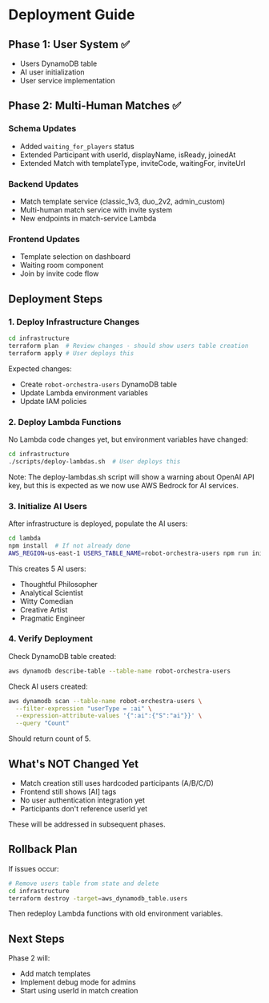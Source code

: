 # Deployment Guide

## Phase 1: User System ✅
- Users DynamoDB table
- AI user initialization
- User service implementation

## Phase 2: Multi-Human Matches ✅

### Schema Updates
- Added `waiting_for_players` status
- Extended Participant with userId, displayName, isReady, joinedAt
- Extended Match with templateType, inviteCode, waitingFor, inviteUrl

### Backend Updates
- Match template service (classic_1v3, duo_2v2, admin_custom)
- Multi-human match service with invite system
- New endpoints in match-service Lambda

### Frontend Updates
- Template selection on dashboard
- Waiting room component
- Join by invite code flow

## Deployment Steps

### 1. Deploy Infrastructure Changes
```bash
cd infrastructure
terraform plan  # Review changes - should show users table creation
terraform apply # User deploys this
```

Expected changes:
- Create `robot-orchestra-users` DynamoDB table
- Update Lambda environment variables
- Update IAM policies

### 2. Deploy Lambda Functions
No Lambda code changes yet, but environment variables have changed:
```bash
cd infrastructure
./scripts/deploy-lambdas.sh  # User deploys this
```

Note: The deploy-lambdas.sh script will show a warning about OpenAI API key,
but this is expected as we now use AWS Bedrock for AI services.

### 3. Initialize AI Users
After infrastructure is deployed, populate the AI users:
```bash
cd lambda
npm install  # If not already done
AWS_REGION=us-east-1 USERS_TABLE_NAME=robot-orchestra-users npm run init-ai-users
```

This creates 5 AI users:
- Thoughtful Philosopher
- Analytical Scientist  
- Witty Comedian
- Creative Artist
- Pragmatic Engineer

### 4. Verify Deployment

Check DynamoDB table created:
```bash
aws dynamodb describe-table --table-name robot-orchestra-users
```

Check AI users created:
```bash
aws dynamodb scan --table-name robot-orchestra-users \
  --filter-expression "userType = :ai" \
  --expression-attribute-values '{":ai":{"S":"ai"}}' \
  --query "Count"
```

Should return count of 5.

## What's NOT Changed Yet

- Match creation still uses hardcoded participants (A/B/C/D)
- Frontend still shows [AI] tags
- No user authentication integration yet
- Participants don't reference userId yet

These will be addressed in subsequent phases.

## Rollback Plan

If issues occur:
```bash
# Remove users table from state and delete
cd infrastructure
terraform destroy -target=aws_dynamodb_table.users
```

Then redeploy Lambda functions with old environment variables.

## Next Steps

Phase 2 will:
- Add match templates
- Implement debug mode for admins
- Start using userId in match creation